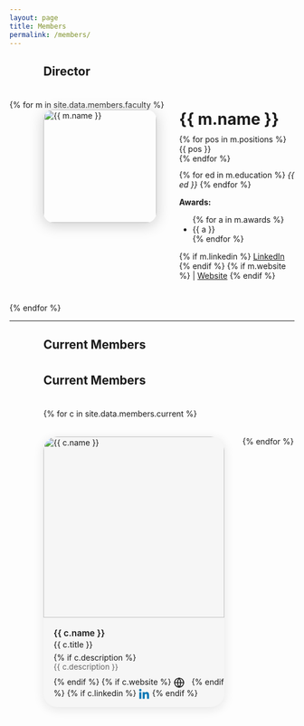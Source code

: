 ```yaml
---
layout: page
title: Members
permalink: /members/
---
```


<style>
.member-flex {
  display: flex;
  align-items: flex-start;
  gap: 40px;
  margin-left: 60px;
  margin-bottom: 40px;
}
.member-photo {
  width: 200px;
  height: 200px;
  border-radius: 18px;
  object-fit: cover;
  box-shadow: 0 4px 24px #ccc;
}
@media (max-width: 700px) {
  .member-flex {
    flex-direction: column;
    margin-left: 0;
    gap: 20px;
    align-items: center;
  }
}
h2.section-title {
  margin-left: 60px;
  margin-bottom: 38px; /* 아래 간격 충분히 */
}
</style>

<h2 class="section-title">Director</h2>
{% for m in site.data.members.faculty %}
<div class="member-flex">
  <img src="{{ m.image }}" alt="{{ m.name }}" class="member-photo">
  <div>
    <!-- 이름과 나머지 텍스트를 같은 블록에! -->
    <div style="font-size:2em; font-weight:700; margin-bottom:10px;">
      {{ m.name }}
    </div>
    {% for pos in m.positions %}
      {{ pos }}<br>
    {% endfor %}
    <p style="margin-top:12px;">
      {% for ed in m.education %}
        <em>{{ ed }}</em></li>
      {% endfor %}
    </p>
    <strong>Awards:</strong>
    <ul>
      {% for a in m.awards %}
        <li>{{ a }}</li>
      {% endfor %}
    </ul>
    {% if m.linkedin %}
      <a href="{{ m.linkedin }}" target="_blank">LinkedIn</a>
    {% endif %}
    {% if m.website %}
      | <a href="{{ m.website }}" target="_blank">Website</a>
    {% endif %}
  </div>
</div>
{% endfor %}

---

<h2 class="section-title">Current Members</h2>
<h2 class="section-title">Current Members</h2>
<div style="margin-left:60px;">
  <div style="display: flex; flex-wrap: wrap; gap: 32px;">
    {% for c in site.data.members.current %}
      <div style="width:320px; min-height: 430px; background:#f6f6f6; border-radius:24px; margin-bottom:18px; box-shadow:0 4px 18px #e5e5e5; display:flex; flex-direction:column; align-items:flex-start; overflow:hidden;">
        <img src="{{ c.image }}" alt="{{ c.name }}" style="width:100%; aspect-ratio:1/1; object-fit:cover; border-radius:24px 24px 0 0;">
        <div style="padding:18px 18px 12px 18px; width:100%;">
          <div style="font-weight:600; font-size:1.1em; margin-bottom:2px;">{{ c.name }}</div>
          <div style="font-size:1em; color:#333; font-weight:500; margin-bottom:6px;">{{ c.title }}</div>
          {% if c.description %}
            <div style="font-size:0.97em; color:#666; margin-bottom:10px;">{{ c.description }}</div>
          {% endif %}
          {% if c.website %}
            <a href="{{ c.website }}" target="_blank" title="Website" style="color:#222; display:inline-block; margin-right:8px;">
              <svg width="20" height="20" fill="none" stroke="currentColor" stroke-width="1.7" stroke-linecap="round" stroke-linejoin="round" style="vertical-align:middle;"><circle cx="10" cy="10" r="8"/><line x1="2" y1="10" x2="18" y2="10"/><path d="M10 2a13 13 0 0 1 0 16M10 2a13 13 0 0 0 0 16"/></svg>
            </a>
          {% endif %}
          {% if c.linkedin %}
            <a href="{{ c.linkedin }}" target="_blank" title="LinkedIn" style="color:#0077b5; display:inline-block;">
              <svg width="20" height="20" fill="currentColor" style="vertical-align:middle;" viewBox="0 0 448 512"><path d="M100.28 448H7.4V148.9h92.88zm-46.44-340C24.12 108 0 83.87 0 54.89A53.34 53.34 0 0 1 53.67 1.5c29.66 0 53.67 24.09 53.67 53.39 0 28.98-24.01 53.11-53.67 53.11zm394.84 340h-92.4V302.4c0-34.7-.7-79.29-48.32-79.29-48.38 0-55.78 37.78-55.78 76.87V448H160V148.9h88.56v40.81h1.28c12.36-23.38 42.56-48.32 87.56-48.32 93.68 0 110.92 61.73 110.92 142.3V448z"/></svg>
            </a>
          {% endif %}
        </div>
      </div>
    {% endfor %}
  </div>
</div>
